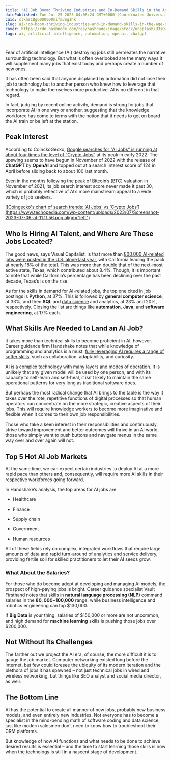 ```yaml
---
title: "AI Job Boom: Thriving Industries and In-Demand Skills in the Age of Artificial Intelligence"
datePublished: Tue Jul 25 2023 04:08:24 GMT+0000 (Coordinated Universal Time)
cuid: clkhs18g6000009mifm3eg1hk
slug: ai-job-boom-thriving-industries-and-in-demand-skills-in-the-age-of-artificial-intelligence
cover: https://cdn.hashnode.com/res/hashnode/image/stock/unsplash/U3sOwViXhkY/upload/c968b8cd2c12202572328fd9e3f328b9.jpeg
tags: ai, artificial-intelligence, automation, openai, chatgpt

---
```


Fear of artificial intelligence (AI) destroying jobs still permeates the narrative surrounding technology. But what is often overlooked are the many ways it will supplement many jobs that exist today and perhaps create a number of new ones.

It has often been said that anyone displaced by automation did not lose their job to technology but to another person who knew how to leverage that technology to make themselves more productive. AI is no different in that regard.

In fact, judging by recent online activity, demand is strong for jobs that incorporate AI in one way or another, suggesting that the knowledge workforce has come to terms with the notion that it needs to get on board the AI train or be left at the station.

## **Peak Interest**

According to CoinckoGecko, [Google searches for “AI Jobs” is running at about four times the level of “Crypto Jobs”](https://www.coingecko.com/research/publications/crypto-ai-jobs-search-trends?utm_campaign=Data%2BVisualization&utm_medium=social) at its peak in early 2022. The upswing seems to have begun in November of 2022 with the release of **ChatGPT** by **OpenAI** and topped out at a search interest score of 124 in April before sliding back to about 100 last month.

Even in the months following the peak of Bitcoin’s (BTC) valuation in November of 2021, its job search interest score never made it past 30, which is probably reflective of AI’s more mainstream appeal to a wide variety of job seekers.

[![Coingecko's chart of search trends: ‘AI Jobs’ vs ‘Crypto Jobs’](https://www.techopedia.com/wp-content/uploads/2023/07/Screenshot-2023-07-06-at-11.11.56.png align="left")](https://www.coingecko.com/research/publications/crypto-ai-jobs-search-trends?utm_campaign=Data%2BVisualization&utm_medium=social)

## **Who Is Hiring AI Talent, and Where Are These Jobs Located?**

The good news, says Visual Capitalist, is that more than [800,000 AI-related jobs were posted in the U.S. alone last year](https://www.visualcapitalist.com/top-us-states-for-ai-jobs/), with California leading the pack at nearly 18% of the total. This was more than double that of the next-most active state, Texas, which contributed about 8.4%. Though, it is important to note that while California’s percentage has been declining over the past decade, Texas’s is on the rise.

As for the skills in demand for AI-related jobs, the top one cited in job postings is **Python**, at 37%. This is followed by **general computer science**, at 33%, and then **SQL** and [data science](https://www.techopedia.com/definition/30202/data-science) and analytics, at 23% and 20%, respectively. Closing the list are things like **automation**, **Java**, and **software engineering**, at 17% each.

## **What Skills Are Needed to Land an AI Job?**

It takes more than technical skills to become proficient in AI, however. Career guidance firm Handshake notes that while knowledge of programming and analytics is a must, [fully leveraging AI requires a range of softer skills](https://joinhandshake.com/blog/students/artificial-intelligence-jobs/), such as collaboration, adaptability, and curiosity.

AI is a complex technology with many layers and modes of operation. It is unlikely that any given model will be used by one person, and with its capacity to self-learn and self-heal, it isn’t likely to maintain the same operational patterns for very long as traditional software does.

But perhaps the most radical change that AI brings to the table is the way it takes over the rote, repetitive functions of digital processes so that human operators can concentrate on the more strategic, creative aspects of their jobs. This will require knowledge workers to become more imaginative and flexible when it comes to their own job responsibilities.

Those who take a keen interest in their responsibilities and continuously strive toward improvement and better outcomes will thrive in an AI world, those who simply want to push buttons and navigate menus in the same way over and over again will not.

## **Top 5 Hot AI Job Markets**

At the same time, we can expect certain industries to deploy AI at a more rapid pace than others and, consequently, will require more AI skills in their respective workforces going forward.

In Handshake’s analysis, the top areas for AI jobs are:

* Healthcare
    
* Finance
    
* Supply chain
    
* Government
    
* Human resources
    

All of these fields rely on complex, integrated workflows that require large amounts of data and rapid turn-around of analytics and service delivery, providing fertile soil for skilled practitioners to let their AI seeds grow.

### **What About the Salaries?**

For those who do become adept at developing and managing AI models, the prospect of high-paying jobs is bright. Career guidance specialist Vault Firsthand notes that skills in **natural language processing (NLP)** command salaries in the **$80,000-$100,000** range, while business intelligence and robotics engineering can top $130,000.

If **Big Data** is your thing, salaries of $150,000 or more are not uncommon, and high demand for **machine learning** skills is pushing those jobs over $200,000.

## **Not Without Its Challenges**

The farther out we project the AI era, of course, the more difficult it is to gauge the job market. Computer networking existed long before the Internet, but few could foresee the ubiquity of its modern iteration and the plethora of jobs it has spawned – not just technical jobs in wired and wireless networking, but things like SEO analyst and social media director, as well.

## **The Bottom Line**

AI has the potential to create all manner of new jobs, probably new business models, and even entirely new industries. Not everyone has to become a specialist in the mind-bending math of software coding and data science, just like modern salesmen don’t need to know how to troubleshoot their CRM platforms.

But knowledge of how AI functions and what needs to be done to achieve desired results is essential – and the time to start learning those skills is now when the technology is still in a nascent stage of development.